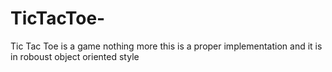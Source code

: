 # TicTacToe-

Tic Tac Toe is a game nothing more 
this is a proper implementation and it is in roboust object oriented style
